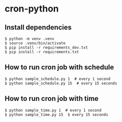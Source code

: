 # cron-python

## Install dependencies

```
$ python -m venv .venv
$ source .venv/bin/activate
$ pip install -r requirements_dev.txt
$ pip install -r requirements.txt
```

## How to run cron job with schedule

```
$ python sample_schedule.py 1  # every 1 second
$ python sample_schedule.py 15  # every 15 seconds
```

## How to run cron job with time

```
$ python sample_time.py 1  # every 1 second
$ python sample_time.py 15  $ every 15 seconds
```
